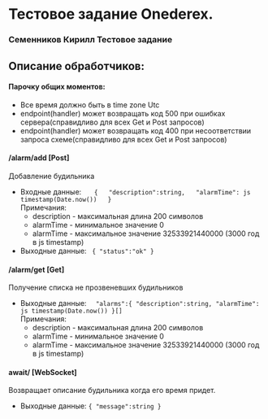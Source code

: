 # Тестовое задание Onederex.
### Семенников Кирилл Тестовое задание
## Описание обработчиков:
#### Парочку общих моментов:
- Все время должно быть в time zone Utc
- endpoint(handler) может возвращать  код 500 при ошибках сервера(справидливо для всех Get и Post запросов)  
- endpoint(handler) может возвращать  код 400 при несоответствии запроса схеме(справидливо для всех Get и Post запросов)  


#### /alarm/add [Post]
Добавление будильника  
 - Входные данные:
  `    {  
          "description":string,  
          "alarmTime": js timestamp(Date.now())  
      } `  
    Примечания:
    - description - максимальная длина 200 символов
    - alarmTime - минимальное значение 0
    - alarmTime - максимальное значение 32533921440000 (3000 год в js timestamp)
 - Выходные данные:
     ` {
         "status":"ok"
      }`  

#### /alarm/get [Get]
Получение списка не прозвеневших будильников  
 - Выходные данные:
    `  "alarms":{
          "description":string,
          "alarmTime": js timestamp(Date.now())
      }[]`  
    Примечания:
    - description - максимальная длина 200 символов
    - alarmTime - минимальное значение 0
    - alarmTime - максимальное значение 32533921440000 (3000 год в js timestamp)

####  await/ [WebSocket]

 Возвращает описание будильника когда его время придет.
 
- Выходные данные:
`{
    "message":string
}`
